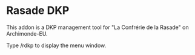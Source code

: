 # Rasade DKP

This addon is a DKP management tool for "La Confrérie de la Rasade" on Archimonde-EU.

Type /rdkp to display the menu window.
